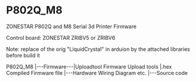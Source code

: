 # P802Q_M8
ZONESTAR P802Q and M8 Serial 3d Printer Firmware

Control board:
ZONESTAR ZRIBV5 or ZRIBV6

Note:
replace of the orig "LiquidCrystal" in arduion by the attached libraries before build it

P802Q_M8
|---Firmware---|Uploadtool    Firmware Upload tools 
               |.hex          Compiled Firmware file
|---Hardware                  Wiring Diagram etc.
|---Source code

